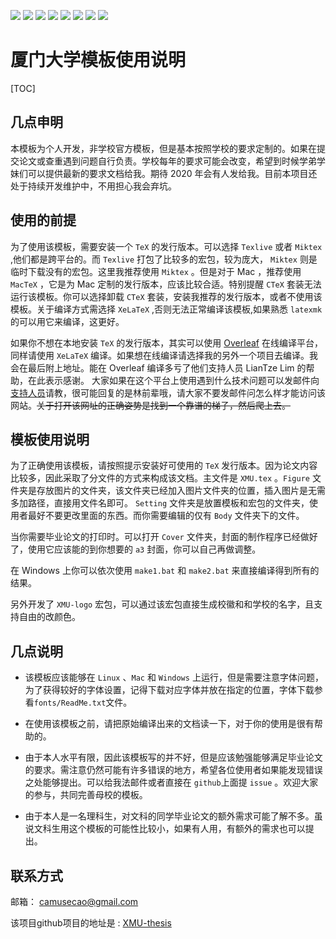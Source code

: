 ![](https://img.shields.io/badge/Language-TeX-red.svg) ![](https://img.shields.io/github/stars/CamuseCao/XMU-thesis.svg?style=social) ![](https://img.shields.io/github/release/CamuseCao/XMU-thesis.svg?label=version)  ![](https://img.shields.io/github/last-commit/CamuseCao/XMU-thesis.svg?style=social&logo=Tinder) ![](https://img.shields.io/github/repo-size/CamuseCao/XMU-thesis.svg) ![](https://img.shields.io/github/languages/code-size/CamuseCao/XMU-thesis.svg) ![](https://img.shields.io/github/followers/CamuseCao.svg?label=Followers) ![](https://img.shields.io/github/downloads/CamuseCao/XMU-thesis/v0.11/total.svg?style=plastic)


# 厦门大学模板使用说明

[TOC]

## 几点申明

本模板为个人开发，非学校官方模板，但是基本按照学校的要求定制的。如果在提交论文或查重遇到问题自行负责。学校每年的要求可能会改变，希望到时候学弟学妹们可以提供最新的要求文档给我。期待 2020 年会有人发给我。目前本项目还处于持续开发维护中，不用担心我会弃坑。

## 使用的前提

为了使用该模板，需要安装一个 `TeX` 的发行版本。可以选择 `Texlive` 或者 `Miktex` ,他们都是跨平台的。而 `Texlive` 打包了比较多的宏包，较为庞大， `Miktex` 则是临时下载没有的宏包。这里我推荐使用 `Miktex` 。但是对于 Mac ，推荐使用 `MacTeX` ，它是为 Mac 定制的发行版本，应该比较合适。特别提醒 `CTeX` 套装无法运行该模板。你可以选择卸载 `CTeX` 套装，安装我推荐的发行版本，或者不使用该模板。关于编译方式需选择 `XeLaTeX` ,否则无法正常编译该模板,如果熟悉 `latexmk` 的可以用它来编译，这更好。

如果你不想在本地安装 `TeX` 的发行版本，其实可以使用 [Overleaf](https://www.overleaf.com) 在线编译平台，同样请使用 `XeLaTeX` 编译。如果想在线编译请选择我的另外一个项目去编译。我会在最后附上地址。能在 Overleaf 编译多亏了他们支持人员 LianTze Lim 的帮助，在此表示感谢。 大家如果在这个平台上使用遇到什么技术问题可以发邮件向[支持人员](mailto:support@overleaf.com)请教，很可能回复的是林前辈哦，请大家不要发邮件问怎么样才能访问该网站。~~关于打开该网址的正确姿势是找到一个靠谱的梯子，然后爬上去。~~

## 模板使用说明

为了正确使用该模板，请按照提示安装好可使用的 `TeX` 发行版本。因为论文内容比较多，因此采取了分文件的方式来构成该文档。主文件是 `XMU.tex` 。`Figure` 文件夹是存放图片的文件夹，该文件夹已经加入图片文件夹的位置，插入图片是无需多加路径，直接用文件名即可。 `Setting` 文件夹是放置模板和宏包的文件夹，使用者最好不要更改里面的东西。而你需要编辑的仅有 `Body` 文件夹下的文件。

当你需要毕业论文的打印时。可以打开 `Cover` 文件夹，封面的制作程序已经做好了，使用它应该能的到你想要的 `a3` 封面，你可以自己再做调整。

在 Windows 上你可以依次使用 `make1.bat` 和 `make2.bat` 来直接编译得到所有的结果。

另外开发了 `XMU-logo` 宏包，可以通过该宏包直接生成校徽和和学校的名字，且支持自由的改颜色。

## 几点说明

- 该模板应该能够在 `Linux` 、`Mac` 和 `Windows` 上运行，但是需要注意字体问题，为了获得较好的字体设置，记得下载对应字体并放在指定的位置，字体下载参看`fonts/ReadMe.txt`文件。

-  在使用该模板之前，请把原始编译出来的文档读一下，对于你的使用是很有帮助的。

- 由于本人水平有限，因此该模板写的并不好，但是应该勉强能够满足毕业论文的要求。需注意仍然可能有许多错误的地方，希望各位使用者如果能发现错误之处能够提出。可以给我法邮件或者直接在 `github`上面提 `issue` 。欢迎大家的参与，共同完善母校的模板。

- 由于本人是一名理科生，对文科的同学毕业论文的额外需求可能了解不多。虽说文科生用这个模板的可能性比较小，如果有人用，有额外的需求也可以提出。

## 联系方式

邮箱： [camusecao@gmail.com](mailto:camusecao@gmail.com)

该项目github项目的地址是 : [XMU-thesis](https://github.com/CamuseCao/XMU-thesis)

<!-- `Overleaf` 项目由于使用者过少，并且国内访问难度过大，暂时停止更新。 -->

<!-- [^_^]:  `Overleaf`在线编译的项目的地址 ：[Github下载](https://github.com/CamuseCao/XMU-Thesis-Overleaf)    [Overleaf查看与下载](https://www.overleaf.com/2128697983jhmpkzxdzmry)  -->

<!-- [^_^]:  (`Overleaf`项目的地址请勿随意编辑，方便大家的观看。你可以把它拷到你自己的项目下尽情玩耍。 ) -->